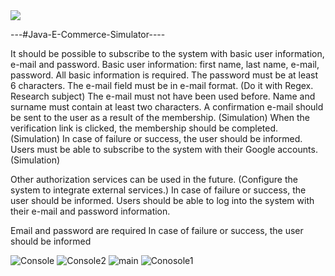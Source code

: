 <img src="https://www.shareicon.net/data/64x64/2015/12/05/194953_java_256x256.png"> 



---#Java-E-Commerce-Simulator----


It should be possible to subscribe to the system with basic user information, e-mail and password. Basic user information: first name, last name, e-mail, password. All basic information is required.
The password must be at least 6 characters.
The e-mail field must be in e-mail format. (Do it with Regex. Research subject)
The e-mail must not have been used before.
Name and surname must contain at least two characters.
A confirmation e-mail should be sent to the user as a result of the membership. (Simulation)
When the verification link is clicked, the membership should be completed. (Simulation)
In case of failure or success, the user should be informed.
Users must be able to subscribe to the system with their Google accounts. (Simulation)

Other authorization services can be used in the future. (Configure the system to integrate external services.)
In case of failure or success, the user should be informed.
Users should be able to log into the system with their e-mail and password information.

Email and password are required
In case of failure or success, the user should be informed




![Console](https://user-images.githubusercontent.com/58724276/118679654-ba4f3600-b806-11eb-8252-ff4ae20e1408.png)
![Console2](https://user-images.githubusercontent.com/58724276/118679662-bb806300-b806-11eb-8912-3a44dc1804b7.png)
![main](https://user-images.githubusercontent.com/58724276/118679664-bb806300-b806-11eb-8761-9aeb8b00316a.png)
![Conosole1](https://user-images.githubusercontent.com/58724276/118679674-bde2bd00-b806-11eb-958e-60e94f8920cc.png)
